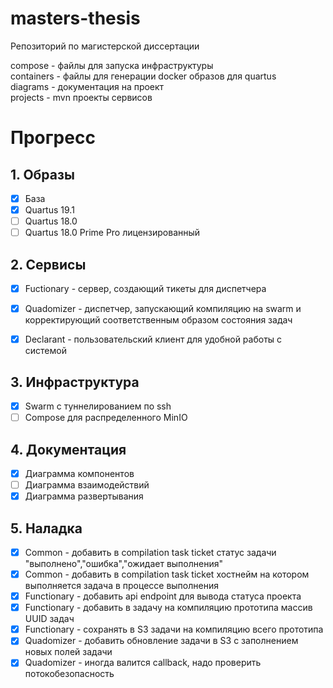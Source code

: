 # masters-thesis
Репозиторий по магистерской диссертации

compose - файлы для запуска инфраструктуры  
containers - файлы для генерации docker образов для quartus  
diagrams - документация на проект  
projects - mvn проекты сервисов

# Прогресс
## 1. Образы
- [x] База
- [x] Quartus 19.1 
- [ ] Quartus 18.0
- [ ] Quartus 18.0 Prime Pro лицензированный

## 2. Сервисы
- [x] Fuctionary - сервер, создающий тикеты для диспетчера
- [x] Quadomizer - диспетчер, запускающий компиляцию на swarm и корректирующий соответственным образом состояния задач
- [x] Declarant - пользовательский клиент для удобной работы с системой


## 3. Инфраструктура
- [x] Swarm с туннелированием по ssh
- [ ] Compose для распределенного MinIO

## 4. Документация
- [x] Диаграмма компонентов
- [ ] Диаграмма взаимодействий
- [x] Диаграмма развертывания

## 5. Наладка
- [x] Common - добавить в compilation task ticket статус задачи "выполнено","ошибка","ожидает выполнения"
- [X] Common - добавить в compilation task ticket хостнейм на котором выполняется задача в процессе выполнения
- [x] Functionary - добавить api endpoint для вывода статуса проекта
- [x] Functionary - добавить в задачу на компиляцию прототипа массив UUID задач
- [x] Functionary - сохранять в S3 задачи на компиляцию всего прототипа
- [x] Quadomizer - добавить обновление задачи в S3 с заполнением новых полей задачи
- [x] Quadomizer - иногда валится callback, надо проверить потокобезопасность
